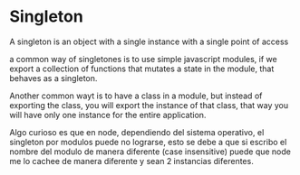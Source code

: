 # Singleton

A singleton is an object with a single instance with a single point of access

a common way of singletones is to use simple javascript modules, if we export a collection of functions that mutates a state in the module, that behaves as a singleton.

Another common wayt is to have a class in a module, but instead of exporting the class, you will export the instance of that class, that way you will have only one instance for the entire application.

Algo curioso es que en node, dependiendo del sistema operativo, el singleton por modulos puede no lograrse, esto se debe a que si escribo el nombre del modulo de manera diferente (case insensitive) puede que node me lo cachee de manera diferente y sean 2 instancias diferentes.
